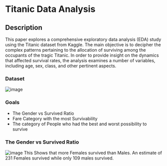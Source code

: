 # Titanic Data Analysis

## Description

This paper explores a comprehensive exploratory data analysis (EDA) study using the Titanic dataset from Kaggle. The main objective is to decipher the complex patterns pertaining to the allocation of surviving among the occupants of the tragic Titanic. In order to provide insight on the dynamics that affected survival rates, the analysis examines a number of variables, including age, sex, class, and other pertinent aspects.

### Dataset
![image](https://github.com/Anirban3456/Titanic_Data-Analysis/assets/118114203/0f6fee35-02bb-49e1-b771-3cb20ed98ed4)

### Goals
- The Gender vs Survived Ratio
- Fare Category with the most Survivability
- The category of People who had the best and worst possibility to survive

### The Gender vs Survived Ratio
![image](https://github.com/Anirban3456/Titanic_Data-Analysis/assets/118114203/e4c75c9b-45da-4d26-a9e6-f365cb83b10d)
This Shows that more Females survived than Males. An estimate of 231 Females survived while only 109 males survived.
